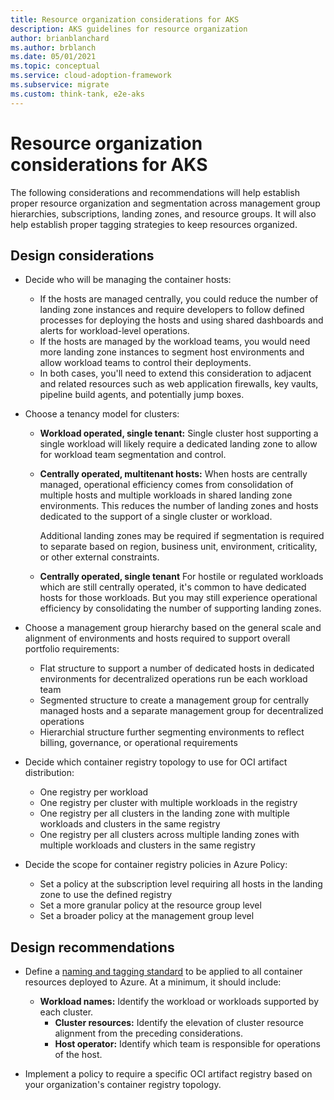 ```yaml
---
title: Resource organization considerations for AKS
description: AKS guidelines for resource organization
author: brianblanchard
ms.author: brblanch
ms.date: 05/01/2021
ms.topic: conceptual
ms.service: cloud-adoption-framework
ms.subservice: migrate
ms.custom: think-tank, e2e-aks
---
```


# Resource organization considerations for AKS

The following considerations and recommendations will help establish proper resource organization and segmentation across management group hierarchies, subscriptions, landing zones, and resource groups. It will also help establish proper tagging strategies to keep resources organized.

## Design considerations

- Decide who will be managing the container hosts:

  - If the hosts are managed centrally, you could reduce the number of landing zone instances and require developers to follow defined processes for deploying the hosts and using shared dashboards and alerts for workload-level operations.
  - If the hosts are managed by the workload teams, you would need more landing zone instances to segment host environments and allow workload teams to control their deployments.
  - In both cases, you'll need to extend this consideration to adjacent and related resources such as web application firewalls, key vaults, pipeline build agents, and potentially jump boxes.

- Choose a tenancy model for clusters:

  - **Workload operated, single tenant:** Single cluster host supporting a single workload will likely require a dedicated landing zone to allow for workload team segmentation and control.
  - **Centrally operated, multitenant hosts:** When hosts are centrally managed, operational efficiency comes from consolidation of multiple hosts and multiple workloads in shared landing zone environments. This reduces the number of landing zones and hosts dedicated to the support of a single cluster or workload.

    Additional landing zones may be required if segmentation is required to separate based on region, business unit, environment, criticality, or other external constraints.

  - **Centrally operated, single tenant** For hostile or regulated workloads which are still centrally operated, it's common to have dedicated hosts for those workloads. But you may still experience operational efficiency by consolidating the number of supporting landing zones.

- Choose a management group hierarchy based on the general scale and alignment of environments and hosts required to support overall portfolio requirements:

  - Flat structure to support a number of dedicated hosts in dedicated environments for decentralized operations run be each workload team
  - Segmented structure to create a management group for centrally managed hosts and a separate management group for decentralized operations
  - Hierarchial structure further segmenting environments to reflect billing, governance, or operational requirements

- Decide which container registry topology to use for OCI artifact distribution:

  - One registry per workload
  - One registry per cluster with multiple workloads in the registry
  - One registry per all clusters in the landing zone with multiple workloads and clusters in the same registry
  - One registry per all clusters across multiple landing zones with multiple workloads and clusters in the same registry

- Decide the scope for container registry policies in Azure Policy:

  - Set a policy at the subscription level requiring all hosts in the landing zone to use the defined registry
  - Set a more granular policy at the resource group level
  - Set a broader policy at the management group level

## Design recommendations

- Define a [naming and tagging standard](../../ready/azure-best-practices/naming-and-tagging.md) to be applied to all container resources deployed to Azure. At a minimum, it should include:

  - **Workload names:** Identify the workload or workloads supported by each cluster.
    - **Cluster resources:** Identify the elevation of cluster resource alignment from the preceding considerations.
    - **Host operator:** Identify which team is responsible for operations of the host.

- Implement a policy to require a specific OCI artifact registry based on your organization's container registry topology.
